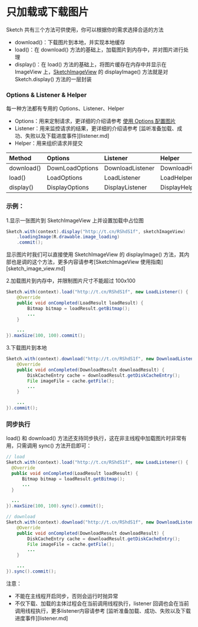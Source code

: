 # 只加载或下载图片

Sketch 共有三个方法可供使用，你可以根据你的需求选择合适的方法
* download()：下载图片到本地，并实现本地缓存
* load()：在 download() 方法的基础上，加载图片到内存中，并对图片进行处理
* display()：在 load() 方法的基础上，将图片缓存在内存中并显示在 ImageView 上，[SketchImageView] 的 displayImage() 方法就是对 Sketch.display() 方法的一层封装

### Options & Listener & Helper

每一种方法都有专用的 Options、Listener、Helper

* Options：用来定制请求，更详细的介绍请参考 [使用 Options 配置图片][options]
* Listener：用来监控请求的结果，更详细的介绍请参考 [监听准备加载、成功、失败以及下载进度事件][listener.md]
* Helper：用来组织请求并提交

|Method|Options|Listener|Helper|
|:---|:---|:---|:---|
|download()|DownLoadOptions|DownloadListener|DownloadHelper|
|load()|LoadOptions|LoadListener|LoadHelper|
|display()|DisplayOptions|DisplayListener|DisplayHelper|

### 示例：

1.显示一张图片到 SketchImageView 上并设置加载中占位图

```java
Sketch.with(context).display("http://t.cn/RShdS1f", sketchImageView)
    .loadingImage(R.drawable.image_loading)
    .commit();
```

显示图片时我们可以直接使用 SketchImageView 的 displayImage() 方法，其内部也是调的这个方法，更多内容请参考[SketchImageView 使用指南][sketch_image_view.md]

2.加载图片到内存中，并限制图片尺寸不能超过 100x100

```java
Sketch.with(context).load("http://t.cn/RShdS1f", new LoadListener() {
    @Override
    public void onCompleted(LoadResult loadResult) {
        Bitmap bitmap = loadResult.getBitmap();
        ...
    }

    ...
}).maxSize(100, 100).commit();
```

3.下载图片到本地

```java
Sketch.with(context).download("http://t.cn/RShdS1f", new DownloadListener() {
    @Override
    public void onCompleted(DownloadResult downloadResult) {
        DiskCacheEntry cache = downloadResult.getDiskCacheEntry();
        File imageFile = cache.getFile();
        ...
    }

    ...
}).commit();
```

### 同步执行

load() 和 download() 方法还支持同步执行，这在非主线程中加载图片时非常有用，只需调用 sync() 方法开启即可：

```java
// load
Sketch.with(context).load("http://t.cn/RShdS1f", new LoadListener() {
  @Override
  public void onCompleted(LoadResult loadResult) {
      Bitmap bitmap = loadResult.getBitmap();
      ...
  }

  ...
}).maxSize(100, 100).sync().commit();

// download
Sketch.with(context).download("http://t.cn/RShdS1f", new DownloadListener() {
    @Override
    public void onCompleted(DownloadResult downloadResult) {
        DiskCacheEntry cache = downloadResult.getDiskCacheEntry();
        File imageFile = cache.getFile();
        ...
    }

    ...
}).sync().commit();
```

注意：
* 不能在主线程开启同步，否则会运行时抛异常
* 不仅下载、加载的主体过程会在当前调用线程执行，listener 回调也会在当前调用线程执行，更多listener内容请参考 [监听准备加载、成功、失败以及下载进度事件][listener.md]

[SketchImageView]: ../../sketch/src/main/java/me/xiaopan/sketch/SketchImageView.java
[options]: options.md
[listener]: listener.md
[sketch_image_view]: sketch_image_view.md
